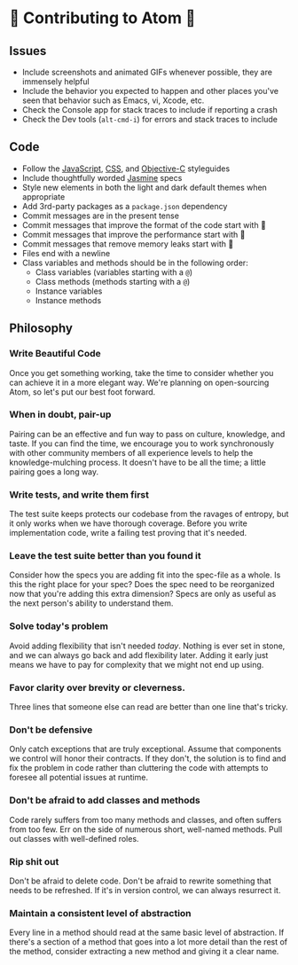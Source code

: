 # :rotating_light: Contributing to Atom :rotating_light:


## Issues
  * Include screenshots and animated GIFs whenever possible, they are immensely
    helpful
  * Include the behavior you expected to happen and other places you've seen
    that behavior such as Emacs, vi, Xcode, etc.
  * Check the Console app for stack traces to include if reporting a crash
  * Check the Dev tools (`alt-cmd-i`) for errors and stack traces to include

## Code
  * Follow the [JavaScript](https://github.com/styleguide/javascript),
    [CSS](https://github.com/styleguide/css),
    and [Objective-C](https://github.com/github/objective-c-conventions)
    styleguides
  * Include thoughtfully worded [Jasmine](http://pivotal.github.com/jasmine/)
    specs
  * Style new elements in both the light and dark default themes when
    appropriate
  * Add 3rd-party packages as a `package.json` dependency
  * Commit messages are in the present tense
  * Commit messages that improve the format of the code start with :lipstick:
  * Commit messages that improve the performance start with :racehorse:
  * Commit messages that remove memory leaks start with :non-potable_water:
  * Files end with a newline
  * Class variables and methods should be in the following order:
    * Class variables (variables starting with a `@`)
    * Class methods (methods starting with a `@`)
    * Instance variables
    * Instance methods

## Philosophy

### Write Beautiful Code
Once you get something working, take the time to consider whether you can achieve it in a more elegant way. We're planning on open-sourcing Atom, so let's put our best foot forward.

### When in doubt, pair-up
Pairing can be an effective and fun way to pass on culture, knowledge, and taste. If you can find the time, we encourage you to work synchronously with other community members of all experience levels to help the knowledge-mulching process. It doesn't have to be all the time; a little pairing goes a long way.

### Write tests, and write them first
The test suite keeps protects our codebase from the ravages of entropy, but it only works when we have thorough coverage. Before you write implementation code, write a  failing test proving that it's needed.

### Leave the test suite better than you found it
Consider how the specs you are adding fit into the spec-file as a whole. Is this the right place for your spec? Does the spec need to be reorganized now that you're adding this extra dimension? Specs are only as useful as the next person's ability to understand them.

### Solve today's problem
Avoid adding flexibility that isn't needed *today*. Nothing is ever set in stone, and we can always go back and add flexibility later. Adding it early just means we have to pay for complexity that we might not end up using.

### Favor clarity over brevity or cleverness.
Three lines that someone else can read are better than one line that's tricky.

### Don't be defensive
Only catch exceptions that are truly exceptional. Assume that components we control will honor their contracts. If they don't, the solution is to find and fix the problem in code rather than cluttering the code with attempts to foresee all potential issues at runtime.

### Don't be afraid to add classes and methods
Code rarely suffers from too many methods and classes, and  often suffers from too few. Err on the side of numerous short, well-named methods. Pull out classes with well-defined roles.

### Rip shit out
Don't be afraid to delete code. Don't be afraid to rewrite something that needs to be refreshed. If it's in version control, we can always resurrect it.

### Maintain a consistent level of abstraction
Every line in a method should read at the same basic level of abstraction. If there's a section of a method that goes into a lot more detail than the rest of the method, consider extracting a new method and giving it a clear name.
